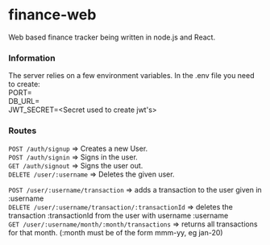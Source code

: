 # finance-web
Web based finance tracker being written in node.js and React.

### Information
The server relies on a few environment variables. In  the .env file you need to create:    
PORT=<Port number>  
DB_URL=<url of your database>  
JWT_SECRET=<Secret used to create jwt's>  


### Routes

``` POST /auth/signup ``` => Creates a new User.  
``` POST /auth/signin ``` => Signs in the user.  
``` GET /auth/signout ``` => Signs the user out.  
``` DELETE /user/:username ``` => Deletes the given user.    

``` POST /user/:username/transaction ``` => adds a transaction to the user given in :username  
``` DELETE /user/:username/transaction/:transactionId ``` => deletes the transaction :transactionId from the user with username :username    
``` GET /user/:username/month/:month/transactions ``` => returns all transactions for that month. (:month must be of the form mmm-yy, eg jan-20)  
